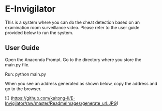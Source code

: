 # E-Invigilator
This is a system where you can do the cheat detection based on an examination room surveillance video. Please refer to the user guide provided below to run the system.

## User Guide
Open the Anaconda Prompt. Go to the directory where you store the main.py file.

Run: python main.py

When you see an address generated as shown below, copy the address and go to the browser.

![]
(https://github.com/kaitong-li/E-Invigilator/raw/master/ReadmeImages/generate_url.JPG)
